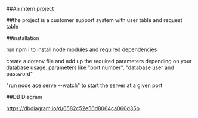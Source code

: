 ##An intern project

##the project is a customer support system with user table and request table


##installation

run npm i to install node modules and required dependencies

create a dotenv file and add up the required parameters depending on your database usage. parameters like "port number", "database user and password"

"run node ace serve --watch" to start the server at a given port



##DB Diagram

https://dbdiagram.io/d/6582c52e56d8064ca060d35b
